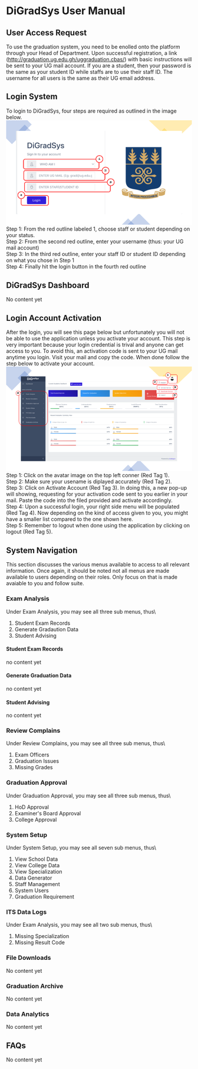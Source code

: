 # DiGradSys User Manual
## User Access Request
To use the graduation system, you need to be enolled onto the platform through your Head of Department. Upon successful registration, a link (http://graduation.ug.edu.gh/uggraduation.cbas/) with basic instructions will be sent to your UG mail account. If you are a student, then your password is the same as your student ID while staffs are to use their staff ID. The username for all users is the same as their UG email address.

## Login System
To login to DiGradSys, four steps are required as outlined in the image below.
<img src="https://raw.githubusercontent.com/jkappati/uggraduationmanual/main/images/login/login1.png">\
Step 1: From the red outline labeled 1, choose staff or student depending on your status.\
Step 2: From the second red outline, enter your username (thus: your UG mail account)\
Step 3: In the third red outline, enter your staff ID or student ID depending on what you chose in Step 1\
Step 4: Finally hit the login button in the fourth red outline

## DiGradSys Dashboard
No content yet

## Login Account Activation
After the login, you will see this page below but unfortunately you will not be able to use the application unless you activate your account. This step is very important because your login credential is trival and anyone can get access to you. To avoid this, an activation code is sent to your UG mail anytime you login. Visit your mail and copy the code. When done follow the step below to activate your account.
<img src="https://raw.githubusercontent.com/jkappati/uggraduationmanual/main/images/login/login2.png">\
Step 1: Click on the avatar image on the top left conner (Red Tag 1).\
Step 2: Make sure your usename is diplayed accurately (Red Tag 2).\
Step 3: Click on Activate Account (Red Tag 3). In doing this, a new pop-up will showing, requesting for your activation code sent to you earlier in your mail. Paste the code into the filed provided and activate accordingly.\
Step 4: Upon a successful login, your right side menu will be populated (Red Tag 4). Now depending on the kind of access given to you, you might have a smaller list compared to the one shown here.\
Step 5: Remember to logout when done using the application by clicking on logout (Red Tag 5).

## System Navigation
This section discusses the various menus available to access to all relevant information. Once again, it should be noted not all menus are made available to users depending on their roles. Only focus on that is made avaiable to you and follow suite.
### Exam Analysis
Under Exam Analysis, you may see all three sub menus, thus\
1. Student Exam Records
2. Generate Gradaution Data
3. Student Advising

#### Student Exam Records
no content yet

#### Generate Graduation Data
no content yet

#### Student Advising
no content yet

### Review Complains
Under Review Complains, you may see all three sub menus, thus\
1. Exam Officers
2. Graduation Issues
3. Missing Grades

### Graduation Approval
Under Graduation Approval, you may see all three sub menus, thus\
1. HoD Approval
2. Examiner's Board Approval
3. College Approval

### System Setup
Under System Setup, you may see all seven sub menus, thus\
1. View School Data
2. View College Data
3. View Specialization
4. Data Generator
5. Staff Management
6. System Users
7. Graduation Requirement

### ITS Data Logs
Under Exam Analysis, you may see all two sub menus, thus\
1. Missing Specialization
2. Missing Result Code

### File Downloads
No content yet

### Graduation Archive
No content yet

### Data Analytics
No content yet

## FAQs
No content yet